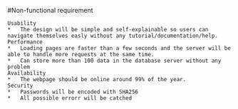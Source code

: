 #Non-functional requirement 

	Usability
	*	The design will be simple and self-explainable so users can navigate themselves easly without any tutorial/documentation/help.
	Performance
	*	Loading pages are faster than a few seconds and the server will be able to handle more requests at the same time.
	*	Can store more than 100 data in the database server without any problem
	Availability
	*	The webpage should be online around 99% of the year.
	Security
	*	Passwords will be encoded with SHA256
	*	All possible errorr will be catched
